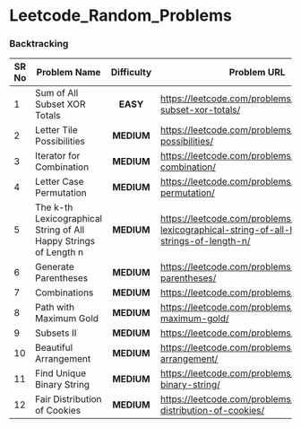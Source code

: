 # Leetcode_Random_Problems

### Backtracking

| SR No | Problem Name                             | Difficulty | Problem URL                              |
| ----- | ---------------------------------------- | :--------: | ---------------------------------------- |
| 1     | Sum of All Subset XOR Totals             |  **EASY**  | https://leetcode.com/problems/sum-of-all-subset-xor-totals/ |
| 2     | Letter Tile Possibilities                | **MEDIUM** | https://leetcode.com/problems/letter-tile-possibilities/ |
| 3     | Iterator for Combination                 | **MEDIUM** | https://leetcode.com/problems/iterator-for-combination/ |
| 4     | Letter Case Permutation                  | **MEDIUM** | https://leetcode.com/problems/letter-case-permutation/ |
| 5     | The k-th Lexicographical String of All Happy Strings of Length n | **MEDIUM** | https://leetcode.com/problems/the-k-th-lexicographical-string-of-all-happy-strings-of-length-n/ |
| 6     | Generate Parentheses                     | **MEDIUM** | https://leetcode.com/problems/generate-parentheses/ |
| 7     | Combinations                             | **MEDIUM** | https://leetcode.com/problems/combinations/ |
| 8     | Path with Maximum Gold                   | **MEDIUM** | https://leetcode.com/problems/path-with-maximum-gold/ |
| 9     | Subsets II                               | **MEDIUM** | https://leetcode.com/problems/subsets-ii/ |
| 10    | Beautiful Arrangement                    | **MEDIUM** | https://leetcode.com/problems/beautiful-arrangement/ |
| 11    | Find Unique Binary String                | **MEDIUM** | https://leetcode.com/problems/find-unique-binary-string/ |
| 12    | Fair Distribution of Cookies             | **MEDIUM** | https://leetcode.com/problems/fair-distribution-of-cookies/ |

